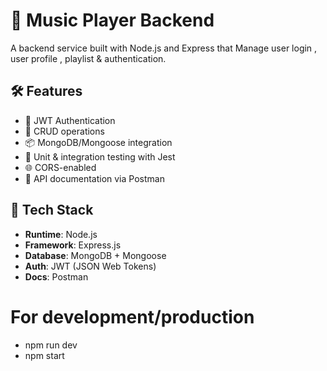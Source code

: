 # 🚀 Music Player Backend

A backend service built with Node.js and Express that Manage user login , user profile , playlist & authentication.


## 🛠️ Features
- 🔐 JWT Authentication
- 🧾 CRUD operations
- 📦 MongoDB/Mongoose integration
- 🧪 Unit & integration testing with Jest
- 🌐 CORS-enabled
- 📄 API documentation via Postman

## 🧰 Tech Stack

- **Runtime**: Node.js
- **Framework**: Express.js
- **Database**: MongoDB + Mongoose
- **Auth**: JWT (JSON Web Tokens)
- **Docs**: Postman


# For development/production
- npm run dev
- npm start
